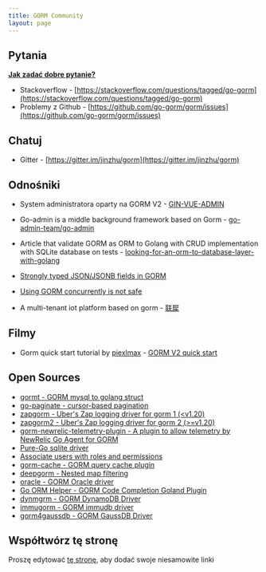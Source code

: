 ```yaml
---
title: GORM Community
layout: page
---
```


## Pytania

**[Jak zadać dobre pytanie?](https://stackoverflow.com/help/how-to-ask)**

* Stackoverflow - [https://stackoverflow.com/questions/tagged/go-gorm](https://stackoverflow.com/questions/tagged/go-gorm)
* Problemy z Github - [https://github.com/go-gorm/gorm/issues](https://github.com/go-gorm/gorm/issues)

## Chatuj

* Gitter - [https://gitter.im/jinzhu/gorm](https://gitter.im/jinzhu/gorm)

## Odnośniki

* System administratora oparty na GORM V2 - [GIN-VUE-ADMIN](https://github.com/flipped-aurora/gin-vue-admin)

* Go-admin is a middle background framework based on Gorm  - [go-admin-team/go-admin](https://github.com/go-admin-team/go-admin)

* Article that validate GORM as ORM to Golang with CRUD implementation with SQLite database on tests - [looking-for-an-orm-to-database-layer-with-golang](https://medium.com/@rafaelholanda90/continuing-looking-for-an-orm-to-database-layer-with-golang-7fee0316a989)

* [Strongly typed JSON/JSONB fields in GORM](https://www.terminateandstayresident.com/2022-07-13/orm-json)

* [Using GORM concurrently is not safe](https://zhuanlan.zhihu.com/p/556065676)

* A multi-tenant iot platform based on gorm - [联犀](https://github.com/unitedrhino/things)

## Filmy

* Gorm quick start tutorial by [piexlmax](https://github.com/piexlmax) - [GORM V2 quick start](https://www.bilibili.com/video/BV1E64y1472a#reply5032293079)

## Open Sources

* [gormt - GORM mysql to golang struct](https://github.com/xxjwxc/gormt)
* [go-paginate - cursor-based pagination](https://github.com/raphaelvigee/go-paginate)
* [zapgorm - Uber's Zap logging driver for gorm 1 (<v1.20)](https://github.com/moul/zapgorm)
* [zapgorm2 - Uber's Zap logging driver for gorm 2 (>=v1.20)](https://github.com/moul/zapgorm2)
* [gorm-newrelic-telemetry-plugin - A plugin to allow telemetry by NewRelic Go Agent for GORM](https://github.com/rafaelhl/gorm-newrelic-telemetry-plugin)
* [Pure-Go sqlite driver](https://github.com/glebarez/sqlite)
* [Associate users with roles and permissions](https://github.com/Permify/permify-gorm)
* [gorm-cache - GORM query cache plugin](https://github.com/liyuan1125/gorm-cache)
* [deepgorm - Nested map filtering](https://github.com/survivorbat/gorm-deep-filtering)
* [oracle - GORM Oracle driver](https://github.com/CengSin/oracle)
* [Go ORM Helper - GORM Code Completion Goland Plugin](https://github.com/maiqingqiang/go-orm-helper)
* [dynmgrm - GORM DynamoDB Driver](https://github.com/miyamo2/dynmgrm)
* [immugorm - GORM immudb driver](https://github.com/codenotary/immugorm)
* [gorm4gaussdb - GORM GaussDB Driver](https://github.com/okyer/gorm4gaussdb)

## <span id="contribute">Współtwórz tę stronę</span>

Proszę edytować [tę stronę](https://github.com/go-gorm/gorm.io/edit/master/pages/community.md), aby dodać swoje niesamowite linki
